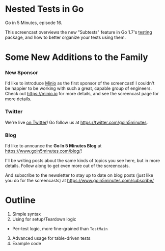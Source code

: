 # Nested Tests in Go

Go in 5 Minutes, episode 16.

This screencast overviews the new "Subtests" feature in Go 1.7's [testing](https://godoc.org/testing) package, and how to better organize your tests using them.

# Some New Additions to the Family

### New Sponsor

I'd like to introduce [Minio](https://minio.io/) as the first sponsor of the screencast! I couldn't be happier to be working with such a great, capable group of engineers. Check out https://minio.io for more details, and see the screencast page for more details.

### Twitter

We're live [on Twitter](https://twitter.com/goin5minutes)! Go follow us at https://twitter.com/goin5minutes.

### Blog

I'd like to announce the __Go In 5 Minutes Blog__ at https://www.goin5minutes.com/blog/!

I'll be writing posts about the same kinds of topics you see here, but in more details. Follow along to get even more out of the screencasts.

And subscribe to the newsletter to stay up to date on blog posts (just like you do for the screencasts) at https://www.goin5minutes.com/subscribe/

# Outline

1. Simple syntax
2. Using for setup/Teardown logic
  - Per-test logic, more fine-grained than `TestMain`
3. Advanced usage for table-driven tests
4. Example code
